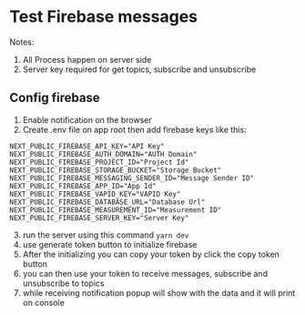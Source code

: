 # Test Firebase messages

Notes: 
1) All Process happen on server side
2) Server key required for get topics, subscribe and unsubscribe

## Config firebase
1) Enable notification on the browser
2) Create .env file on app root then add firebase keys like this:

```env
NEXT_PUBLIC_FIREBASE_API_KEY="API Key"
NEXT_PUBLIC_FIREBASE_AUTH_DOMAIN="AUTH Domain"
NEXT_PUBLIC_FIREBASE_PROJECT_ID="Project Id"
NEXT_PUBLIC_FIREBASE_STORAGE_BUCKET="Storage Bucket"
NEXT_PUBLIC_FIREBASE_MESSAGING_SENDER_ID="Message Sender ID"
NEXT_PUBLIC_FIREBASE_APP_ID="App Id"
NEXT_PUBLIC_FIREBASE_VAPID_KEY="VAPID Key"
NEXT_PUBLIC_FIREBASE_DATABASE_URL="Database Url"
NEXT_PUBLIC_FIREBASE_MEASUREMENT_ID="Measurement ID"
NEXT_PUBLIC_FIREBASE_SERVER_KEY="Server Key"
```

3) run the server using this command ```yarn dev```
4) use generate token button to initialize firebase
4) After the initializing you can copy your token by click the copy token button
5) you can then use your token to receive messages, subscribe and unsubscribe  to topics
6) while receiving notification popup will show with the data and it will print on console 
